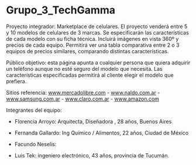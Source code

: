 # Grupo_3_TechGamma

Proyecto integrador: Marketplace de celulares.
El proyecto venderá entre 5 y 10 modelos de celulares de 3 marcas.
Se especificarán las características de cada modelo con su ficha técnica.
Incluirá imágenes en vista 360º y precios de cada equipo.
Permitirá ver una tabla comparativa entre 2 o 3 equipos de precios similares, comparando distintas características.

Público objetivo: esta página apunta a cualquier persona que quiera adquirir un teléfono aunque no esté seguro del modelo que necesita. 
Las características especificadas permitirá al cliente elegir el modelo que prefiera.

Sitios referencia: www.mercadolibre.com - www.naldo.com.ar - www.samsung.com.ar - www.claro.com.ar - www.amazon.com

Integrantes del equipo:
- Florencia Arroyo: Arquitecta, Diseñadora , 28 años, Buenos Aires

- Fernanda Gallardo: Ing Químico / Alimentos, 22 años, Ciudad de México

- Facundo Neselis:

- Luis Tek: ingeniero electrónico, 43 años, provincia de Tucumán.